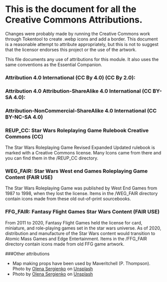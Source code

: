 # This is the document for all the Creative Commons Attributions. 
Changes were probably made by running the Creative Commons work through Tokentool to create .webp icons and add a border. This document is a reasonable attempt to attribute appropriately, but this is not to suggest that the licensor endorses this project or the use of the artwork.

This file documents any use of attributions for this module. It also uses the same conventions as the Essential Companion.

### Attribution 4.0 International (CC By 4.0) (CC By 2.0): 


### Attribution 4.0 Attribution-ShareAlike 4.0 International (CC BY-SA 4.0):


### Attribution-NonCommercial-ShareAlike 4.0 International (CC BY-NC-SA 4.0)



### REUP_CC: Star Wars Roleplaying Game Rulebook Creative Commons (CC)
The Star Wars Roleplaying Game Revised Expanded Updated rulebook is marked with a Creative Commons license. Many Icons came from there and you can find them in the /REUP_CC directory.

### WEG_FAIR: Star Wars West end Games Roleplaying Game Content (FAIR USE)
The Star Wars Roleplaying Game was published by West End Games from 1987 to 1998, when they lost the license. Items in the /WEG_FAIR directory contain icons made from these old out-of-print sourcebooks.  

### FFG_FAIR: Fantasy Flight Games Star Wars Content (FAIR USE)
From 2011 to 2020, Fantasy Flight Games held the license for card, miniature, and role-playing games set in the star wars universe. As of 2020, distribution and manufacture of the Star Wars content would transition to Atomic Mass Games and Edge Entertainment. Items in the /FFG_FAIR directory contain icons made from old FFG game artwork. 

###Other attributions
- Map making props have been used by Maveritchell (P. Thompson).
Photo by <a href="https://unsplash.com/@olenkasergienko?utm_source=unsplash&utm_medium=referral&utm_content=creditCopyText">Olena Sergienko</a> on <a href="https://unsplash.com/s/photos/forest-path-map?utm_source=unsplash&utm_medium=referral&utm_content=creditCopyText">Unsplash</a>
- Photo by <a href="https://unsplash.com/@olenkasergienko?utm_source=unsplash&utm_medium=referral&utm_content=creditCopyText">Olena Sergienko</a> on <a href="https://unsplash.com/s/photos/forest-path-map?utm_source=unsplash&utm_medium=referral&utm_content=creditCopyText">Unsplash</a>
  
  
